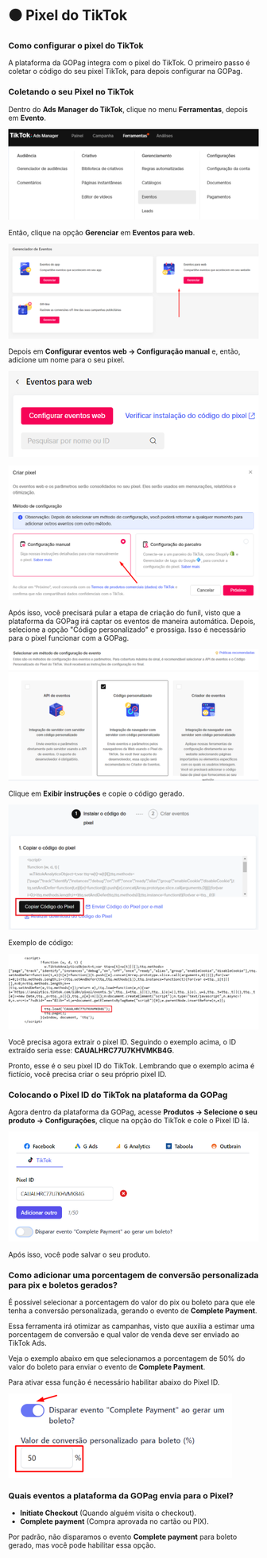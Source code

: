 # ⚫ Pixel do TikTok

### Como configurar o pixel do TikTok

A plataforma da GOPag integra com o pixel do TikTok. O primeiro passo é coletar o código do seu pixel TikTok, para depois configurar na GOPag.

### Coletando o seu Pixel no TikTok

Dentro do **Ads Manager do TikTok**, clique no menu **Ferramentas**, depois em **Evento**.

![](/assets/ads/39_tiktok_pixel.png)

Então, clique na opção **Gerenciar** em **Eventos para web**.

![](/assets/ads/40_tiktok_pixel_eventos.png)

Depois em **Configurar eventos web -> Configuração manual** e, então, adicione um nome para o seu pixel.

![](/assets/ads/41_tiktok_pixel_eventos_nome.png)

![](/assets/ads/42_tiktok_pixel_eventos_nome.png)

Após isso, você precisará pular a etapa de criação do funil, visto que a plataforma da GOPag irá captar os eventos de maneira automática. Depois, selecione a opção "Código personalizado" e prossiga. Isso é necessário para o pixel funcionar com a GOPag.

![](/assets/ads/43_tiktok_pixel_cod_personalizado.png)

Clique em **Exibir instruções** e copie o código gerado.

![](/assets/ads/44_tiktok_pixel_cod_personalizado.png)

Exemplo de código:

![](/assets/ads/45_tiktok_pixel_cod_exemplo.png)

Você precisa agora extrair o pixel ID. Seguindo o exemplo acima, o ID extraído seria esse: **CAUALHRC77U7KHVMKB4G**.

Pronto, esse é o seu pixel ID do TikTok. Lembrando que o exemplo acima é fictício, você precisa criar o seu próprio pixel ID.

### Colocando o Pixel ID do TikTok na plataforma da GOPag

Agora dentro da plataforma da GOPag, acesse **Produtos -> Selecione o seu produto -> Configurações**, clique na opção do TikTok e cole o Pixel ID lá.

![](/assets/ads/46_tiktok_pixel_config.png)

Após isso, você pode salvar o seu produto.

### Como adicionar uma porcentagem de conversão personalizada para pix e boletos gerados?

É possível selecionar a porcentagem do valor do pix ou boleto para que ele tenha a conversão personalizada, gerando o evento de **Complete Payment**.

Essa ferramenta irá otimizar as campanhas, visto que auxilia a estimar uma porcentagem de conversão e qual valor de venda deve ser enviado ao TikTok Ads.

Veja o exemplo abaixo em que selecionamos a porcentagem de 50% do valor do boleto para enviar o evento de **Complete Payment**.

Para ativar essa função é necessário habilitar abaixo do Pixel ID.

![](/assets/ads/47_tiktok_pixel_complete_payment.png)

### Quais eventos a plataforma da GOPag envia para o Pixel?

- **Initiate Checkout** (Quando alguém visita o checkout).
- **Complete payment** (Compra aprovada no cartão ou PIX).

Por padrão, não disparamos o evento **Complete payment** para boleto gerado, mas você pode habilitar essa opção.

<br>
<br>